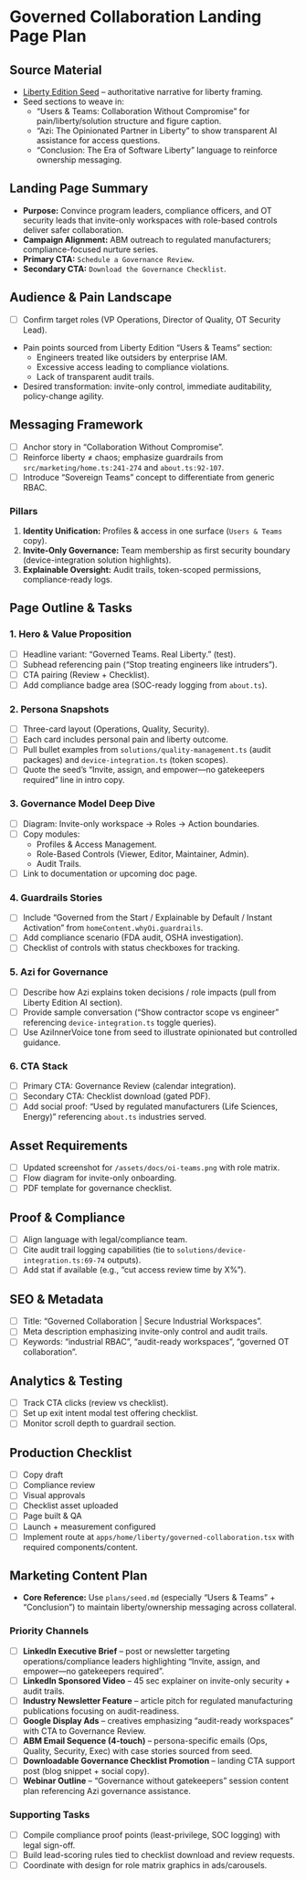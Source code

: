 # Governed Collaboration Landing Page Plan

## Source Material

- [Liberty Edition Seed](./seed.md) – authoritative narrative for liberty framing.
- Seed sections to weave in:
  - “Users & Teams: Collaboration Without Compromise” for pain/liberty/solution structure and figure caption.
  - “Azi: The Opinionated Partner in Liberty” to show transparent AI assistance for access questions.
  - “Conclusion: The Era of Software Liberty” language to reinforce ownership messaging.

## Landing Page Summary

- **Purpose:** Convince program leaders, compliance officers, and OT security leads that invite-only workspaces with role-based controls deliver safer collaboration.
- **Campaign Alignment:** ABM outreach to regulated manufacturers; compliance-focused nurture series.
- **Primary CTA:** `Schedule a Governance Review`.
- **Secondary CTA:** `Download the Governance Checklist`.

## Audience & Pain Landscape

- [ ] Confirm target roles (VP Operations, Director of Quality, OT Security Lead).
- Pain points sourced from Liberty Edition “Users & Teams” section:
  - Engineers treated like outsiders by enterprise IAM.
  - Excessive access leading to compliance violations.
  - Lack of transparent audit trails.
- Desired transformation: invite-only control, immediate auditability, policy-change agility.

## Messaging Framework

- [ ] Anchor story in “Collaboration Without Compromise”.
- [ ] Reinforce liberty ≠ chaos; emphasize guardrails from `src/marketing/home.ts:241-274` and `about.ts:92-107`.
- [ ] Introduce “Sovereign Teams” concept to differentiate from generic RBAC.

### Pillars

1. **Identity Unification:** Profiles & access in one surface (`Users & Teams` copy).
2. **Invite-Only Governance:** Team membership as first security boundary (device-integration solution highlights).
3. **Explainable Oversight:** Audit trails, token-scoped permissions, compliance-ready logs.

## Page Outline & Tasks

### 1. Hero & Value Proposition

- [ ] Headline variant: “Governed Teams. Real Liberty.” (test).
- [ ] Subhead referencing pain (“Stop treating engineers like intruders”).
- [ ] CTA pairing (Review + Checklist).
- [ ] Add compliance badge area (SOC-ready logging from `about.ts`).

### 2. Persona Snapshots

- [ ] Three-card layout (Operations, Quality, Security).
- [ ] Each card includes personal pain and liberty outcome.
- [ ] Pull bullet examples from `solutions/quality-management.ts` (audit packages) and `device-integration.ts` (token scopes).
- [ ] Quote the seed’s “Invite, assign, and empower—no gatekeepers required” line in intro copy.

### 3. Governance Model Deep Dive

- [ ] Diagram: Invite-only workspace → Roles → Action boundaries.
- [ ] Copy modules:
  - Profiles & Access Management.
  - Role-Based Controls (Viewer, Editor, Maintainer, Admin).
  - Audit Trails.
- [ ] Link to documentation or upcoming doc page.

### 4. Guardrails Stories

- [ ] Include “Governed from the Start / Explainable by Default / Instant Activation” from `homeContent.whyOi.guardrails`.
- [ ] Add compliance scenario (FDA audit, OSHA investigation).
- [ ] Checklist of controls with status checkboxes for tracking.

### 5. Azi for Governance

- [ ] Describe how Azi explains token decisions / role impacts (pull from Liberty Edition AI section).
- [ ] Provide sample conversation (“Show contractor scope vs engineer” referencing `device-integration.ts` toggle queries).
- [ ] Use AziInnerVoice tone from seed to illustrate opinionated but controlled guidance.

### 6. CTA Stack

- [ ] Primary CTA: Governance Review (calendar integration).
- [ ] Secondary CTA: Checklist download (gated PDF).
- [ ] Add social proof: “Used by regulated manufacturers (Life Sciences, Energy)” referencing `about.ts` industries served.

## Asset Requirements

- [ ] Updated screenshot for `/assets/docs/oi-teams.png` with role matrix.
- [ ] Flow diagram for invite-only onboarding.
- [ ] PDF template for governance checklist.

## Proof & Compliance

- [ ] Align language with legal/compliance team.
- [ ] Cite audit trail logging capabilities (tie to `solutions/device-integration.ts:69-74` outputs).
- [ ] Add stat if available (e.g., “cut access review time by X%”).

## SEO & Metadata

- [ ] Title: “Governed Collaboration | Secure Industrial Workspaces”.
- [ ] Meta description emphasizing invite-only control and audit trails.
- [ ] Keywords: “industrial RBAC”, “audit-ready workspaces”, “governed OT collaboration”.

## Analytics & Testing

- [ ] Track CTA clicks (review vs checklist).
- [ ] Set up exit intent modal test offering checklist.
- [ ] Monitor scroll depth to guardrail section.

## Production Checklist

- [ ] Copy draft
- [ ] Compliance review
- [ ] Visual approvals
- [ ] Checklist asset uploaded
- [ ] Page built & QA
- [ ] Launch + measurement configured
- [ ] Implement route at `apps/home/liberty/governed-collaboration.tsx` with required components/content.

## Marketing Content Plan

- **Core Reference:** Use `plans/seed.md` (especially “Users & Teams” + “Conclusion”) to maintain liberty/ownership messaging across collateral.

### Priority Channels

- [ ] **LinkedIn Executive Brief** – post or newsletter targeting operations/compliance leaders highlighting “Invite, assign, and empower—no gatekeepers required”.
- [ ] **LinkedIn Sponsored Video** – 45 sec explainer on invite-only security + audit trails.
- [ ] **Industry Newsletter Feature** – article pitch for regulated manufacturing publications focusing on audit-readiness.
- [ ] **Google Display Ads** – creatives emphasizing “audit-ready workspaces” with CTA to Governance Review.
- [ ] **ABM Email Sequence (4-touch)** – persona-specific emails (Ops, Quality, Security, Exec) with case stories sourced from seed.
- [ ] **Downloadable Governance Checklist Promotion** – landing CTA support post (blog snippet + social copy).
- [ ] **Webinar Outline** – “Governance without gatekeepers” session content plan referencing Azi governance assistance.

### Supporting Tasks

- [ ] Compile compliance proof points (least-privilege, SOC logging) with legal sign-off.
- [ ] Build lead-scoring rules tied to checklist download and review requests.
- [ ] Coordinate with design for role matrix graphics in ads/carousels.
